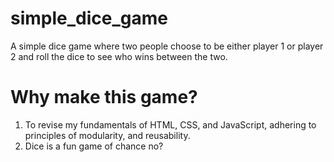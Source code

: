 # simple_dice_game
A simple dice game where two people choose to be either player 1 or player 2 and roll the dice to see who wins between the two.

# Why make this game?
1. To revise my fundamentals of HTML, CSS, and JavaScript, adhering to principles of modularity, and reusability.
2. Dice is a fun game of chance no?
